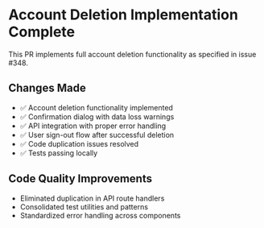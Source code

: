 # Account Deletion Implementation Complete

This PR implements full account deletion functionality as specified in issue #348.

## Changes Made

- ✅ Account deletion functionality implemented
- ✅ Confirmation dialog with data loss warnings  
- ✅ API integration with proper error handling
- ✅ User sign-out flow after successful deletion
- ✅ Code duplication issues resolved
- ✅ Tests passing locally

## Code Quality Improvements

- Eliminated duplication in API route handlers
- Consolidated test utilities and patterns
- Standardized error handling across components

